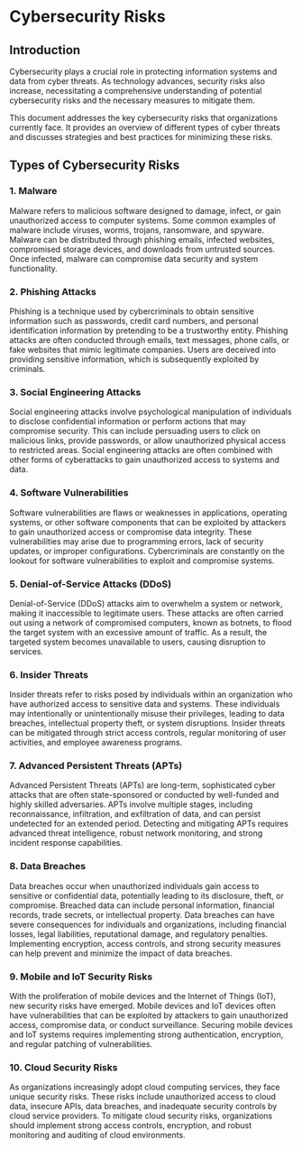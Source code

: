 # Cybersecurity Risks 

## Introduction

Cybersecurity plays a crucial role in protecting information systems and data from cyber threats. As technology advances, security risks also increase, necessitating a comprehensive understanding of potential cybersecurity risks and the necessary measures to mitigate them.

This document addresses the key cybersecurity risks that organizations currently face. It provides an overview of different types of cyber threats and discusses strategies and best practices for minimizing these risks.

## Types of Cybersecurity Risks

### 1. Malware

Malware refers to malicious software designed to damage, infect, or gain unauthorized access to computer systems. Some common examples of malware include viruses, worms, trojans, ransomware, and spyware. Malware can be distributed through phishing emails, infected websites, compromised storage devices, and downloads from untrusted sources. Once infected, malware can compromise data security and system functionality.

### 2. Phishing Attacks

Phishing is a technique used by cybercriminals to obtain sensitive information such as passwords, credit card numbers, and personal identification information by pretending to be a trustworthy entity. Phishing attacks are often conducted through emails, text messages, phone calls, or fake websites that mimic legitimate companies. Users are deceived into providing sensitive information, which is subsequently exploited by criminals.

### 3. Social Engineering Attacks

Social engineering attacks involve psychological manipulation of individuals to disclose confidential information or perform actions that may compromise security. This can include persuading users to click on malicious links, provide passwords, or allow unauthorized physical access to restricted areas. Social engineering attacks are often combined with other forms of cyberattacks to gain unauthorized access to systems and data.

### 4. Software Vulnerabilities

Software vulnerabilities are flaws or weaknesses in applications, operating systems, or other software components that can be exploited by attackers to gain unauthorized access or compromise data integrity. These vulnerabilities may arise due to programming errors, lack of security updates, or improper configurations. Cybercriminals are constantly on the lookout for software vulnerabilities to exploit and compromise systems.

### 5. Denial-of-Service Attacks (DDoS)

Denial-of-Service (DDoS) attacks aim to overwhelm a system or network, making it inaccessible to legitimate users. These attacks are often carried out using a network of compromised computers, known as botnets, to flood the target system with an excessive amount of traffic. As a result, the targeted system becomes unavailable to users, causing disruption to services.




### 6. Insider Threats

Insider threats refer to risks posed by individuals within an organization who have authorized access to sensitive data and systems. These individuals may intentionally or unintentionally misuse their privileges, leading to data breaches, intellectual property theft, or system disruptions. Insider threats can be mitigated through strict access controls, regular monitoring of user activities, and employee awareness programs.

### 7. Advanced Persistent Threats (APTs)

Advanced Persistent Threats (APTs) are long-term, sophisticated cyber attacks that are often state-sponsored or conducted by well-funded and highly skilled adversaries. APTs involve multiple stages, including reconnaissance, infiltration, and exfiltration of data, and can persist undetected for an extended period. Detecting and mitigating APTs requires advanced threat intelligence, robust network monitoring, and strong incident response capabilities.

### 8. Data Breaches

Data breaches occur when unauthorized individuals gain access to sensitive or confidential data, potentially leading to its disclosure, theft, or compromise. Breached data can include personal information, financial records, trade secrets, or intellectual property. Data breaches can have severe consequences for individuals and organizations, including financial losses, legal liabilities, reputational damage, and regulatory penalties. Implementing encryption, access controls, and strong security measures can help prevent and minimize the impact of data breaches.

### 9. Mobile and IoT Security Risks

With the proliferation of mobile devices and the Internet of Things (IoT), new security risks have emerged. Mobile devices and IoT devices often have vulnerabilities that can be exploited by attackers to gain unauthorized access, compromise data, or conduct surveillance. Securing mobile devices and IoT systems requires implementing strong authentication, encryption, and regular patching of vulnerabilities.

### 10. Cloud Security Risks

As organizations increasingly adopt cloud computing services, they face unique security risks. These risks include unauthorized access to cloud data, insecure APIs, data breaches, and inadequate security controls by cloud service providers. To mitigate cloud security risks, organizations should implement strong access controls, encryption, and robust monitoring and auditing of cloud environments.








